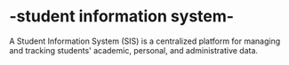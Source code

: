 # -student information system-
A Student Information System (SIS) is a centralized platform for managing and tracking students' academic, personal, and administrative data.

